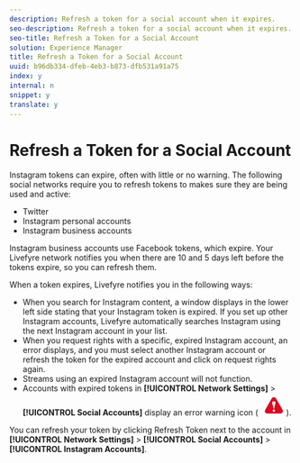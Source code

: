 ```yaml
---
description: Refresh a token for a social account when it expires.
seo-description: Refresh a token for a social account when it expires.
seo-title: Refresh a Token for a Social Account
solution: Experience Manager
title: Refresh a Token for a Social Account
uuid: b96db334-dfeb-4eb3-b873-dfb531a91a75
index: y
internal: n
snippet: y
translate: y
---
```


# Refresh a Token for a Social Account

Instagram tokens can expire, often with little or no warning. The following social networks require you to refresh tokens to makes sure they are being used and active:
* Twitter
* Instagram personal accounts
* Instagram business accounts


Instagram business accounts use Facebook tokens, which expire. Your Livefyre network notifies you when there are 10 and 5 days left before the tokens expire, so you can refresh them.

When a token expires, Livefyre notifies you in the following ways:
* When you search for Instagram content, a window displays in the lower left side stating that your Instagram token is expired. If you set up other Instagram accounts, Livefyre automatically searches Instagram using the next Instagram account in your list.
* When you request rights with a specific, expired Instagram account, an error displays, and you must select another Instagram account or refresh the token for the expired account and click on request rights again.
* Streams using an expired Instagram account will not function.
* Accounts with expired tokens in **[!UICONTROL  Network Settings]** > **[!UICONTROL  Social Accounts]** display an error warning icon ( ![](assets/warningError.png)).


You can refresh your token by clicking Refresh Token next to the account in **[!UICONTROL  Network Settings]** > **[!UICONTROL  Social Accounts]** > **[!UICONTROL  Instagram Accounts]**.
